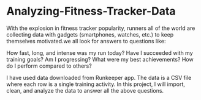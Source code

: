 # Analyzing-Fitness-Tracker-Data
With the explosion in fitness tracker popularity, runners all of the world are collecting data with gadgets (smartphones, watches, etc.) to keep themselves motivated.we all look for answers to questions like:

How fast, long, and intense was my run today?
Have I succeeded with my training goals?
Am I progressing?
What were my best achievements?
How do I perform compared to others?


I have used data downloaded from Runkeeper app. The data is a CSV file where each row is a single training activity. In this project, I will import, clean, and analyze the data to answer all the above questions.
